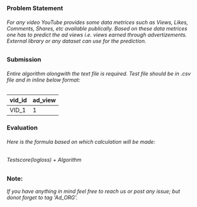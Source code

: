 ### Problem Statement
###### For any video YouTube provides some data metrices such as Views, Likes, Comments, Shares, etc available publically. Based on these data metrices one has to predict the ad views i.e. views earned through advertizements. External library or any dataset can use for the prediction.

### Submission
###### Entire algorithm alongwith the text file is required. Test file should be in *.csv* file and in inline below format:
| vid_id | ad_view |
|--------|---------|
| VID_1  |    1    |

### Evaluation
###### Here is the formula based on which calculation will be made: 
###### Testscore(logloss) + Algorithm

### Note:
*If you have anything in mind feel free to reach us or post any issue; but donot forget to tag 'Ad_ORG'.*
